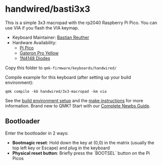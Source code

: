 # handwired/basti3x3

This is a simple 3x3 macropad with the rp2040 Raspberry Pi Pico. 
You can use VIA if you flash the VIA keymap.



* Keyboard Maintainer: [Bastian Reuther](https://github.com/bastifpv)
* Hardware Availability: 
    - [Pi Pico](https://www.raspberrypi.com/products/raspberry-pi-pico/) 
    - [Gateron Pro Yellow](https://www.alternate.de/Sharkoon/Gateron-Pro-Yellow-Switch-Set-Tastenschalter/html/product/1775601)
    - [1N4148 Diodes](https://www.amazon.de/Hailege-100PCS-1N4148-IN4148-High-Speed/dp/B07YZ8G7TG/ref=sr_1_6?__mk_de_DE=%C3%85M%C3%85%C5%BD%C3%95%C3%91&crid=N5YHFBVFQFPE&keywords=diode+100+pack&qid=1695635790&sprefix=diode+100+pack%2Caps%2C92&sr=8-6)

Copy this folder to `qmk-firmware/keyboards/handwired/`

Compile example for this keyboard (after setting up your build environment):

    qmk compile -kb handwired/3x3-macropad -km via

See the [build environment setup](https://docs.qmk.fm/#/getting_started_build_tools) and the [make instructions](https://docs.qmk.fm/#/getting_started_make_guide) for more information. Brand new to QMK? Start with our [Complete Newbs Guide](https://docs.qmk.fm/#/newbs).

## Bootloader

Enter the bootloader in 2 ways:

* **Bootmagic reset**: Hold down the key at (0,0) in the matrix (usually the top left key or Escape) and plug in the keyboard
* **Physical reset button**: Briefly press the ´BOOTSEL´ button on the Pi Picos
